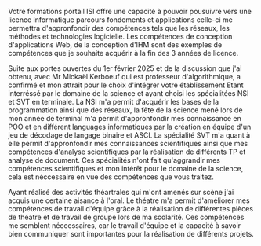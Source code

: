 
Votre formations portail ISI offre une capacité à pouvoir pousuivre vers une licence informatique parcours fondements et applications celle-ci me permettra d'appronfondir des compétences tels que les réseaux, les méthodes et technologies logicielle. Les compétences de conception d'applications Web, de la conception d'IHM sont des exemples de compétences que je souhaite acquérir à la fin des 3 années de licence.

Suite aux portes ouvertes du 1er février 2025 et de la discussion que j'ai obtenu, avec Mr Mickaël Kerboeuf qui est professeur d'algorithmique, a confirmé et mon attrait pour le choix d'intégrer votre établissement
Etant interréssé par le domaine de la science et ayant choisi les spécialitées NSI et SVT en terminale. La NSI m'a permit d'acquérir les bases de la programmation ainsi que des réseaux, la fête de la science mené lors de mon année de terminal m'a permit d'appronfondir mes connaissance en POO et en différent languages informatiques par la création en équipe d'un jeu de décodage de langage binaire et ASCI. La spécialité SVT m'a quant à elle permit d'appronfondir mes connaissances scientifiques ainsi que mes compétences d'analyse scientifiques par la réalisation de différents TP et analyse de document. Ces spécialités n'ont fait qu'aggrandir mes compétences scientifiques et mon intérêt pour le domaine de la science, cela est néccessaire en vue des compétences que vous traitez. 

Ayant réalisé des activités théartrales qui m'ont amenés sur scène j'ai acquis une certaine aisance à l'oral. Le théatre m'a permit d'améliorer mes compétences de travail d'équipe grâce à la réalisation de différentes pièces de théatre et de travail de groupe lors de ma scolarité. Ces compétences me semblent néccessaires, car le travail d'équipe et la capacité à savoir bien communiquer sont importantes pour la réalisation de différents projets.